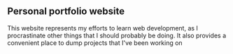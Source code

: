 ## Personal portfolio website

This website represents my efforts to learn web development, as I procrastinate other things that I should probably be doing. It also provides a convenient place to dump projects that I've been working on
